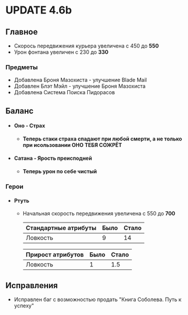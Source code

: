 # UPDATE 4.6b

## Главное

* Скорось передвижения курьера увеличена с 450 до **550**
* Урон фонтана увеличен с 230 до **330**

### Предметы

* Добавлена Броня Мазохиста - улучшение Blade Mail
* Добавлен Блэт Мэйл - улучшение Броня Мазохиста
* Добавлена Система Поиска Пидорасов

## Баланс

* #### Оно - Страх
  * **Теперь стаки страха спадают при любой смерти, а не только при исользовании ОНО ТЕБЯ СОЖРЁТ**

* #### Сатана - Ярость преисподней
  * **Теперь урон по себе чистый**

### Герои

* #### Ртуть
  * Начальная скорость передвижения увеличена с 550 до **700**


    Стандартные атрибуты | Было | Стало
    ------------ | ------------- | -------------
    Ловкость | 9 | 14


    Прирост атрибутов | Было | Стало
    ------------ | ------------- | -------------
    Ловкость | 1 | 1.5

## Исправления

* Исправлен баг с возможностью продать "Книга Соболева. Путь к успеху"

